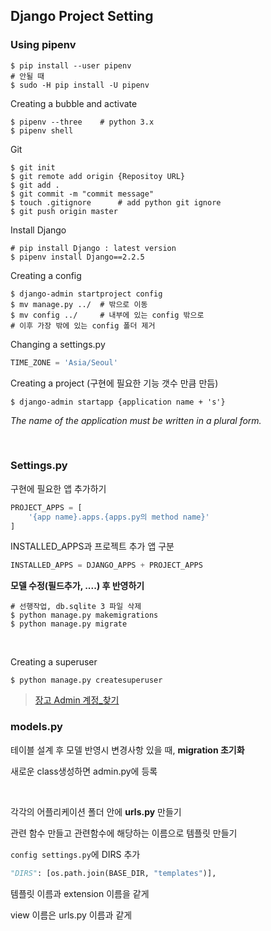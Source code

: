## Django Project Setting

### Using pipenv

```shell
$ pip install --user pipenv
# 안될 때
$ sudo -H pip install -U pipenv
```

Creating a bubble and activate

```shell
$ pipenv --three	# python 3.x
$ pipenv shell
```

Git

```shell
$ git init
$ git remote add origin {Repositoy URL}
$ git add .
$ git commit -m "commit message"
$ touch .gitignore		# add python git ignore
$ git push origin master
```

Install Django

```shell
# pip install Django : latest version
$ pipenv install Django==2.2.5	
```

Creating a config

```shell
$ django-admin startproject config
$ mv manage.py ../	# 밖으로 이동
$ mv config ../		# 내부에 있는 config 밖으로
# 이후 가장 밖에 있는 config 폴더 제거
```

Changing a settings.py

```python
TIME_ZONE = 'Asia/Seoul'
```

Creating a project (구현에 필요한 기능 갯수 만큼 만듬)

```shell
$ django-admin startapp {application name + 's'}
```

*The name of the application must be written in a plural form.*

<br>

### Settings.py

구현에 필요한 앱 추가하기

```python
PROJECT_APPS = [
	'{app name}.apps.{apps.py의 method name}'
]
```

INSTALLED_APPS과 프로젝트 추가 앱 구분

```python
INSTALLED_APPS = DJANGO_APPS + PROJECT_APPS
```



**모델 수정(필드추가, ....) 후 반영하기**

```shell
# 선행작업, db.sqlite 3 파일 삭제
$ python manage.py makemigrations
$ python manage.py migrate
```

<br>

Creating a superuser

```shell
$ python manage.py createsuperuser
```

> [장고 Admin 계정_찾기](https://kitle.xyz/post/58/)





### models.py

테이블 설계 후 모델 반영시 변경사항 있을 때, **migration 초기화**

새로운 class생성하면 admin.py에 등록

<br>

각각의 어플리케이션 폴더 안에 **urls.py** 만들기

관련 함수 만들고 관련함수에 해당하는 이름으로 템플릿 만들기



`config settings.py`에 DIRS 추가

```python
"DIRS": [os.path.join(BASE_DIR, "templates")],
```



템플릿 이름과 extension 이름을 같게

view 이름은 urls.py 이름과 같게 